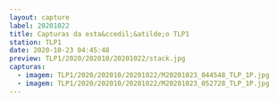 ```yaml
---
layout: capture
label: 20201022
title: Capturas da esta&ccedil;&atilde;o TLP1
station: TLP1
date: 2020-10-23 04:45:48
preview: TLP1/2020/202010/20201022/stack.jpg
capturas:
  - imagem: TLP1/2020/202010/20201022/M20201023_044548_TLP_1P.jpg
  - imagem: TLP1/2020/202010/20201022/M20201023_052728_TLP_1P.jpg
---
```

